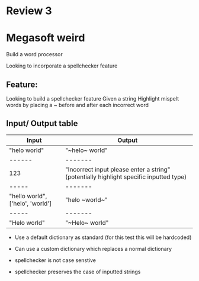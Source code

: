 # Review 3

# Megasoft weird

Build a word processor

Looking to incorporate a spellchecker feature

## Feature:

Looking to build a spellchecker feature
Given a string
Highlight mispelt words by placing a ~ before and after each incorrect word

## Input/ Output table

Input | Output
------|-------
"helo world" | "~helo~ world"
------|-------
123 | "Incorrect input please enter a string" (potentially highlight specific inputted type)
-----|-------
"hello world", ['helo', 'world'] | "helo ~world~"
-----|-------
"Helo world" | "~Helo~ world"

* Use a default dictionary as standard (for this test this will be hardcoded)

* Can use a custom dictionary which replaces a normal dictionary

* spellchecker is not case senstive

* spellchecker preserves the case of inputted strings

